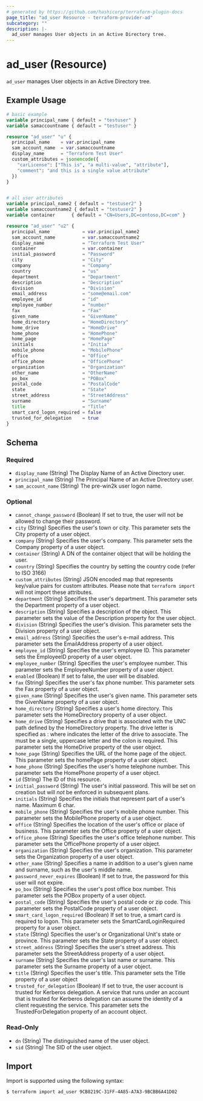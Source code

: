 ```yaml
---
# generated by https://github.com/hashicorp/terraform-plugin-docs
page_title: "ad_user Resource - terraform-provider-ad"
subcategory: ""
description: |-
  ad_user manages User objects in an Active Directory tree.
---
```


# ad_user (Resource)

`ad_user` manages User objects in an Active Directory tree.

## Example Usage

```terraform
# basic example
variable principal_name { default = "testuser" }
variable samaccountname { default = "testuser" }

resource "ad_user" "u" {
  principal_name    = var.principal_name
  sam_account_name  = var.samaccountname
  display_name      = "Terraform Test User"
  custom_attributes = jsonencode({
    "carLicense": ["This is", "a multi-value", "attribute"],
    "comment": "and this is a single value attribute"
  })
}


# all user attributes
variable principal_name2 { default = "testuser2" }
variable samaccountname2 { default = "testuser2" }
variable container      { default = "CN=Users,DC=contoso,DC=com" }

resource "ad_user" "u2" {
  principal_name            = var.principal_name2
  sam_account_name          = var.samaccountname2
  display_name              = "Terraform Test User"
  container                 = var.container
  initial_password          = "Password"
  city                      = "City"
  company                   = "Company"
  country                   = "us"
  department                = "Department"
  description               = "Description"
  division                  = "Division"
  email_address             = "some@email.com"
  employee_id               = "id"
  employee_number           = "number"
  fax                       = "Fax"
  given_name                = "GivenName"
  home_directory            = "HomeDirectory"
  home_drive                = "HomeDrive"
  home_phone                = "HomePhone"
  home_page                 = "HomePage"
  initials                  = "Initia"
  mobile_phone              = "MobilePhone"
  office                    = "Office"
  office_phone              = "OfficePhone"
  organization              = "Organization"
  other_name                = "OtherName"
  po_box                    = "POBox"
  postal_code               = "PostalCode"
  state                     = "State"
  street_address            = "StreetAddress"
  surname                   = "Surname"
  title                     = "Title"
  smart_card_logon_required = false
  trusted_for_delegation    = true
}
```

<!-- schema generated by tfplugindocs -->
## Schema

### Required

- `display_name` (String) The Display Name of an Active Directory user.
- `principal_name` (String) The Principal Name of an Active Directory user.
- `sam_account_name` (String) The pre-win2k user logon name.

### Optional

- `cannot_change_password` (Boolean) If set to true, the user will not be allowed to change their password.
- `city` (String) Specifies the user's town or city. This parameter sets the City property of a user object.
- `company` (String) Specifies the user's company. This parameter sets the Company property of a user object.
- `container` (String) A DN of the container object that will be holding the user.
- `country` (String) Specifies the country by setting the country code (refer to ISO 3166)
- `custom_attributes` (String) JSON encoded map that represents key/value pairs for custom attributes. Please note that `terraform import` will not import these attributes.
- `department` (String) Specifies the user's department. This parameter sets the Department property of a user object.
- `description` (String) Specifies a description of the object. This parameter sets the value of the Description property for the user object.
- `division` (String) Specifies the user's division. This parameter sets the Division property of a user object.
- `email_address` (String) Specifies the user's e-mail address. This parameter sets the EmailAddress property of a user object.
- `employee_id` (String) Specifies the user's employee ID. This parameter sets the EmployeeID property of a user object.
- `employee_number` (String) Specifies the user's employee number. This parameter sets the EmployeeNumber property of a user object.
- `enabled` (Boolean) If set to false, the user will be disabled.
- `fax` (String) Specifies the user's fax phone number. This parameter sets the Fax property of a user object.
- `given_name` (String) Specifies the user's given name. This parameter sets the GivenName property of a user object.
- `home_directory` (String) Specifies a user's home directory. This parameter sets the HomeDirectory property of a user object.
- `home_drive` (String) Specifies a drive that is associated with the UNC path defined by the HomeDirectory property. The drive letter is specified as <DriveLetter>: where <DriveLetter> indicates the letter of the drive to associate. The <DriveLetter> must be a single, uppercase letter and the colon is required. This parameter sets the HomeDrive property of the user object.
- `home_page` (String) Specifies the URL of the home page of the object. This parameter sets the homePage property of a user object.
- `home_phone` (String) Specifies the user's home telephone number. This parameter sets the HomePhone property of a user object.
- `id` (String) The ID of this resource.
- `initial_password` (String) The user's initial password. This will be set on creation but will *not* be enforced in subsequent plans.
- `initials` (String) Specifies the initials that represent part of a user's name. Maximum 6 char.
- `mobile_phone` (String) Specifies the user's mobile phone number. This parameter sets the MobilePhone property of a user object.
- `office` (String) Specifies the location of the user's office or place of business. This parameter sets the Office property of a user object.
- `office_phone` (String) Specifies the user's office telephone number. This parameter sets the OfficePhone property of a user object.
- `organization` (String) Specifies the user's organization. This parameter sets the Organization property of a user object.
- `other_name` (String) Specifies a name in addition to a user's given name and surname, such as the user's middle name.
- `password_never_expires` (Boolean) If set to true, the password for this user will not expire.
- `po_box` (String) Specifies the user's post office box number. This parameter sets the POBox property of a user object.
- `postal_code` (String) Specifies the user's postal code or zip code. This parameter sets the PostalCode property of a user object.
- `smart_card_logon_required` (Boolean) If set to true, a smart card is required to logon. This parameter sets the SmartCardLoginRequired property for a user object.
- `state` (String) Specifies the user's or Organizational Unit's state or province. This parameter sets the State property of a user object.
- `street_address` (String) Specifies the user's street address. This parameter sets the StreetAddress property of a user object.
- `surname` (String) Specifies the user's last name or surname. This parameter sets the Surname property of a user object.
- `title` (String) Specifies the user's title. This parameter sets the Title property of a user object
- `trusted_for_delegation` (Boolean) If set to true, the user account is trusted for Kerberos delegation. A service that runs under an account that is trusted for Kerberos delegation can assume the identity of a client requesting the service. This parameter sets the TrustedForDelegation property of an account object.

### Read-Only

- `dn` (String) The distinguished name of the user object.
- `sid` (String) The SID of the user object.

## Import

Import is supported using the following syntax:

```shell
$ terraform import ad_user 9CB8219C-31FF-4A85-A7A3-9BCBB6A41D02
```
